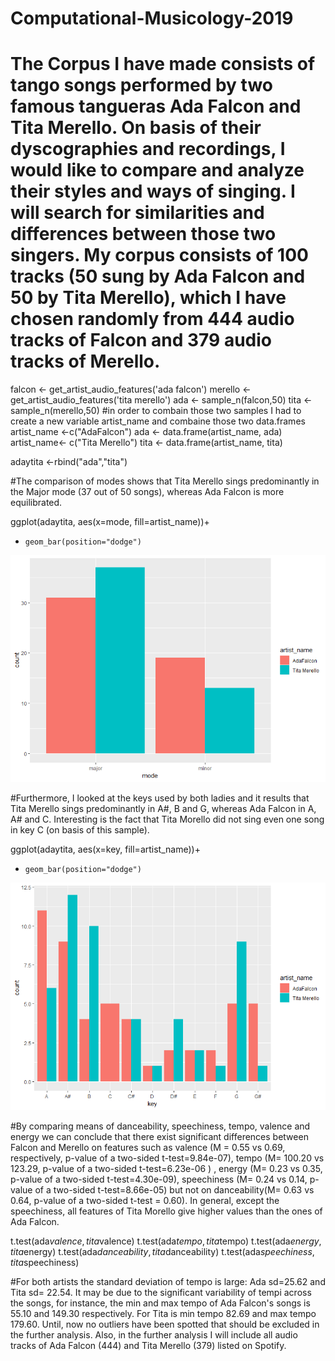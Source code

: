 # Computational-Musicology-2019
# The Corpus I have made consists of tango songs performed by two famous tangueras Ada Falcon and Tita Merello. On basis of their dyscographies and recordings, I would like to compare and analyze their styles and ways of singing. I will search for similarities and differences between those two singers. My corpus consists of 100 tracks (50 sung by Ada Falcon and 50 by Tita Merello), which I have chosen randomly from 444 audio tracks of Falcon and 379 audio tracks of Merello. 
falcon <- get_artist_audio_features('ada falcon')
merello <- get_artist_audio_features('tita merello')
ada <- sample_n(falcon,50)
tita <- sample_n(merello,50)
#in order to combain those two samples I had to create a new variable artist_name and combaine those two data.frames 
artist_name <-c("AdaFalcon")
ada <- data.frame(artist_name, ada)
artist_name<- c("Tita Merello")
tita <- data.frame(artist_name, tita)

adaytita <-rbind("ada","tita")

#The comparison of modes shows that Tita Merello sings predominantly in the Major mode (37 out of 50 songs), whereas Ada Falcon is more equilibrated.

ggplot(adaytita, aes(x=mode, fill=artist_name))+
+     geom_bar(position="dodge")
![modetitayada](modetitayada.png)

#Furthermore, I looked at the keys used by both ladies and it results that Tita Merello sings predominantly in A#, B and G, whereas Ada Falcon in A, A# and C. Interesting is the fact that Tita Morello did not sing even one song in key C (on basis of this sample). 

ggplot(adaytita, aes(x=key, fill=artist_name))+
+     geom_bar(position="dodge")
![keytitayada](keytitayada.png)

#By comparing means of danceability, speechiness, tempo, valence and energy we can conclude that there exist significant differences between Falcon and Merello on features such as valence (M = 0.55 vs 0.69, respectively, p-value of a two-sided t-test=9.84e-07), tempo (M= 100.20 vs 123.29, p-value of a two-sided t-test=6.23e-06 ) , energy (M= 0.23 vs 0.35, p-value of a two-sided t-test=4.30e-09), speechiness (M= 0.24 vs 0.14, p-value of a two-sided t-test=8.66e-05) but not on danceability(M= 0.63 vs 0.64, p-value of a two-sided t-test = 0.60). In general, except the speechiness, all features of Tita Morello give higher values than the ones of Ada Falcon. 

t.test(ada$valence,tita$valence)
t.test(ada$tempo,tita$tempo)
t.test(ada$energy,tita$energy)
t.test(ada$danceability,tita$danceability)
t.test(ada$speechiness,tita$speechiness)


#For both artists the standard deviation of tempo is large: Ada sd=25.62 and Tita sd= 22.54. It may be due to the significant variability of tempi across the songs, for instance, the min and max tempo of Ada Falcon's songs is 55.10 and 149.30 respectively. For Tita is min tempo 82.69 and max tempo 179.60. Until, now no outliers have been spotted that should be excluded in the further analysis. Also, in the further analysis I will include all audio tracks of Ada Falcon (444) and Tita Merello (379) listed on Spotify.   

 



